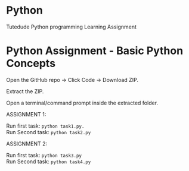 # Python
Tutedude Python programming Learning Assignment 


# Python Assignment - Basic Python Concepts

Open the GitHub repo → Click Code → Download ZIP.

Extract the ZIP.

Open a terminal/command prompt inside the extracted folder.

ASSIGNMENT 1:

 Run first task:   `python task1.py.`                        
 Run Second task:   `python task2.py`

ASSIGNMENT 2:

 Run first task:   `python task3.py`                        
 Run Second task:   `python task4.py`
             

